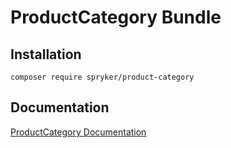 # ProductCategory Bundle

## Installation

```
composer require spryker/product-category
```

## Documentation

[ProductCategory Documentation](https://spryker.github.io/product-category/index.html)
